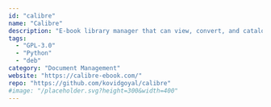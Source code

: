 ```yaml
---
id: "calibre"
name: "Calibre"
description: "E-book library manager that can view, convert, and catalog e-books in most of the major e-book formats and provides a built-in Web server for remote clients."
tags:
  - "GPL-3.0"
  - "Python"
  - "deb"
category: "Document Management"
website: "https://calibre-ebook.com/"
repo: "https://github.com/kovidgoyal/calibre"
#image: "/placeholder.svg?height=300&width=400"
---
```


